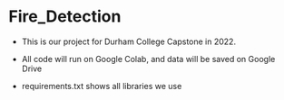 # Fire_Detection

- This is our project for Durham College Capstone in 2022.

- All code will run on Google Colab, and data will be saved on Google Drive

- requirements.txt shows all libraries we use

